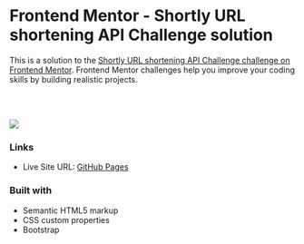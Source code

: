 # Frontend Mentor - Shortly URL shortening API Challenge solution

This is a solution to the [Shortly URL shortening API Challenge challenge on Frontend Mentor](https://www.frontendmentor.io/challenges/url-shortening-api-landing-page-2ce3ob-G). Frontend Mentor challenges help you improve your coding skills by building realistic projects. 

<br>
<br>

![](https://cdn.discordapp.com/attachments/887544607599120404/1015424261336334376/shortly.PNG)


### Links

- Live Site URL: [GitHub Pages](https://edyane.github.io/URL-shortening-API/)

### Built with

- Semantic HTML5 markup
- CSS custom properties
- Bootstrap


